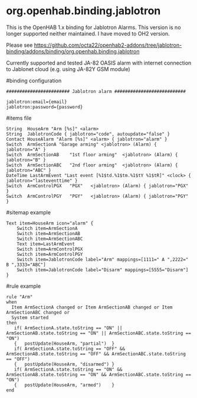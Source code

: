 # org.openhab.binding.jablotron
This is the OpenHAB 1.x binding for Jablotron Alarms.
This version is no longer supported neither maintained. I have moved to OH2 version.

Please see 
https://github.com/octa22/openhab2-addons/tree/jablotron-binding/addons/binding/org.openhab.binding.jablotron 


Currently supported and tested JA-82 OASIS alarm with internet connection to Jablonet cloud (e.g. using JA-82Y GSM module)

#binding configuration
```
######################## Jablotron alarm ###########################

jablotron:email={email}
jablotron:password={password}
```

#items file
```
String  HouseArm "Arm [%s]" <alarm>
String  JablotronCode { jablotron="code", autoupdate="false" }
Contact HouseAlarm "Alarm [%s]" <alarm> { jablotron="alarm" }
Switch	ArmSectionA	"Garage arming"	<jablotron>	(Alarm)	{ jablotron="A" }
Switch	ArmSectionAB	"1st floor arming"	<jablotron>	(Alarm)	{ jablotron="B" }
Switch	ArmSectionABC	"2nd floor arming"	<jablotron>	(Alarm)	{ jablotron="ABC" }
DateTime LastArmEvent "Last event [%1$td.%1$tm.%1$tY %1$tR]" <clock> { jablotron="lasteventtime" }
Switch	ArmControlPGX	"PGX"	<jablotron>	(Alarm)	{ jablotron="PGX" }
Switch	ArmControlPGY	"PGY"	<jablotron>	(Alarm)	{ jablotron="PGY" }
```

#sitemap example
```
Text item=HouseArm icon="alarm" {
    Switch item=ArmSectionA
    Switch item=ArmSectionAB
    Switch item=ArmSectionABC
    Text item=LastArmEvent
    Switch item=ArmControlPGX
    Switch item=ArmControlPGY
    Switch item=JablotronCode label="Arm" mappings=[1111=" A ",2222=" B ",3333="ABC"]
    Switch item=JablotronCode label="Disarm" mappings=[5555="Disarm"]
}
```

#rule example
```
rule "Arm"
when 
  Item ArmSectionA changed or Item ArmSectionAB changed or Item ArmSectionABC changed or 
  System started
then
   if( ArmSectionA.state.toString == "ON" || ArmSectionAB.state.toString == "ON" || ArmSectionABC.state.toString == "ON")
   {   postUpdate(HouseArm, "partial")  }
   if( ArmSectionA.state.toString == "OFF" && ArmSectionAB.state.toString == "OFF" && ArmSectionABC.state.toString == "OFF")
   {   postUpdate(HouseArm, "disarmed") }
   if( ArmSectionA.state.toString == "ON" && ArmSectionAB.state.toString == "ON" && ArmSectionABC.state.toString == "ON")
   {   postUpdate(HouseArm, "armed")    }
end
```